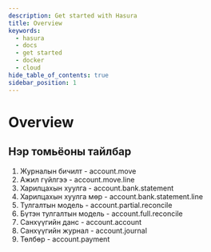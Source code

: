 ```yaml
---
description: Get started with Hasura
title: Overview
keywords:
  - hasura
  - docs
  - get started
  - docker
  - cloud
hide_table_of_contents: true
sidebar_position: 1
---
```


# Overview

## Нэр томьёоны тайлбар

1. Журналын бичилт - account.move
2. Ажил гүйлгээ - account.move.line
3. Харилцахын хуулга - account.bank.statement
4. Харилцахын хуулга мөр - account.bank.statement.line
5. Тулгалтын модель - account.partial.reconcile
6. Бүтэн тулгалтын модель - account.full.reconcile
7. Санхүүгийн данс - account.account
8. Санхүүгийн журнал - account.journal
9. Төлбөр - account.payment
